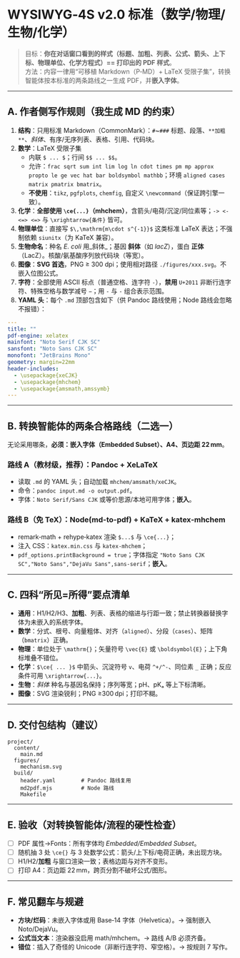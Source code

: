 # WYSIWYG‑4S v2.0 标准（数学/物理/生物/化学）
> 目标：**你在对话窗口看到的样式（标题、加粗、列表、公式、箭头、上下标、物理单位、化学方程式）== 打印出的 PDF 样式**。  
> 方法：内容一律用“可移植 Markdown（P‑MD）+ LaTeX 受限子集”，转换智能体按本标准的两条路线之一生成 PDF，并**嵌入字体**。

---

## A. 作者侧写作规则（我生成 MD 的约束）
1. **结构**：只用标准 Markdown（CommonMark）：`#`~`###` 标题、段落、`**加粗**`、_斜体_、有序/无序列表、表格、引用、代码块。
2. **数学**：LaTeX 受限子集  
   - 内联 `$ ... $`；行间 `$$ ... $$`。  
   - 允许：`frac sqrt sum int lim log ln cdot times pm mp approx propto le ge vec hat bar boldsymbol mathbb`；环境 `aligned cases matrix pmatrix bmatrix`。  
   - **不使用**：`tikz`, `pgfplots`, `chemfig`, 自定义 `\newcommand`（保证跨引擎一致）。
3. **化学**：**全部使用 `\ce{...}`（mhchem）**，含箭头/电荷/沉淀/同位素等；`-> <- <=> <=>` 与 `\xrightarrow{条件}` 皆可。  
4. **物理单位**：直接写 `$\,\mathrm{m\cdot s^{-1}}$` 这类标准 LaTeX 表达；不强制依赖 `siunitx`（为 KaTeX 兼容）。
5. **生物命名**：种名 *E. coli* 用_斜体_；基因 **斜体**（如 *lacZ*），蛋白 **正体**（LacZ）。核酸/氨基酸序列放代码块（等宽）。
6. **图像**：**SVG 首选**，PNG ≥ 300 dpi；使用相对路径 `./figures/xxx.svg`。不嵌入位图公式。
7. **字符**：全部使用 ASCII 标点（普通空格、连字符 `-`），**禁用** `U+2011` 非断行连字符、特殊空格与数学减号 `−`；用 `-` 与 `-` 组合表示范围。
8. **YAML 头**：每个 `.md` 顶部包含如下（供 Pandoc 路线使用；Node 路线会忽略不报错）：
```yaml
---
title: ""
pdf-engine: xelatex
mainfont: "Noto Serif CJK SC"
sansfont: "Noto Sans CJK SC"
monofont: "JetBrains Mono"
geometry: margin=22mm
header-includes:
  - \usepackage{xeCJK}
  - \usepackage{mhchem}
  - \usepackage{amsmath,amssymb}
---
```

---

## B. 转换智能体的**两条合格路线**（二选一）
无论采用哪条，**必须：嵌入字体（Embedded Subset）、A4、页边距 22 mm**。

### 路线 A（教材级，推荐）：Pandoc + XeLaTeX
- 读取 `.md` 的 YAML 头；自动加载 `mhchem/amsmath/xeCJK`。  
- 命令：`pandoc input.md -o output.pdf`。  
- 字体：`Noto Serif/Sans CJK` 或等价思源/本地可用字体；**嵌入**。

### 路线 B（免 TeX）：Node(md-to-pdf) + KaTeX + katex‑mhchem
- remark‑math + rehype‑katex 渲染 `$...$` 与 `\ce{...}`；  
- 注入 CSS：`katex.min.css` 与 `katex-mhchem`；  
- `pdf_options.printBackground = true`；字体指定 `"Noto Sans CJK SC","Noto Sans","DejaVu Sans",sans-serif`；**嵌入**。

---

## C. 四科“所见=所得”要点清单
- **通用**：H1/H2/H3、**加粗**、列表、表格的缩进与行距一致；禁止转换器替换字体为未嵌入的系统字体。  
- **数学**：分式、根号、向量粗体、对齐（`aligned`）、分段（`cases`）、矩阵（`bmatrix`）正确。  
- **物理**：单位处于 `\mathrm{}`；矢量符号 `\vec{E}` 或 `\boldsymbol{E}`；上下角标堆叠不错位。  
- **化学**：`$\ce{ ... }$` 中箭头、沉淀符号 `v`、电荷 `^+/^-`、同位素 `_` 正确；反应条件可用 `\xrightarrow{...}`。  
- **生物**：_斜体_ 种名与基因名保持；序列等宽；pH、pKₐ 等上下标清晰。  
- **图像**：SVG 渲染锐利；PNG ≥300 dpi；打印不糊。

---

## D. 交付包结构（建议）
```
project/
  content/
    main.md
  figures/
    mechanism.svg
  build/
    header.yaml        # Pandoc 路线复用
    md2pdf.mjs         # Node 路线
    Makefile
```

---

## E. 验收（对转换智能体/流程的硬性检查）
- [ ] PDF 属性→Fonts：所有字体均 *Embedded/Embedded Subset*。  
- [ ] 随机抽 3 处 `\ce{}` 与 3 处数学公式：箭头/上下标/电荷正确，未出现方块。  
- [ ] H1/H2/**加粗** 与窗口渲染一致；表格边距与对齐不变形。  
- [ ] 打印 A4：页边距 22 mm，跨页分割不破坏公式/图形。

---

## F. 常见翻车与规避
- **方块/烂码**：未嵌入字体或用 Base‑14 字体（Helvetica）。→ 强制嵌入 Noto/DejaVu。  
- **公式当文本**：渲染器没启用 math/mhchem。→ 路线 A/B 必须齐备。  
- **错位**：插入了奇怪的 Unicode（非断行连字符、窄空格）。→ 按规则 7 写作。

